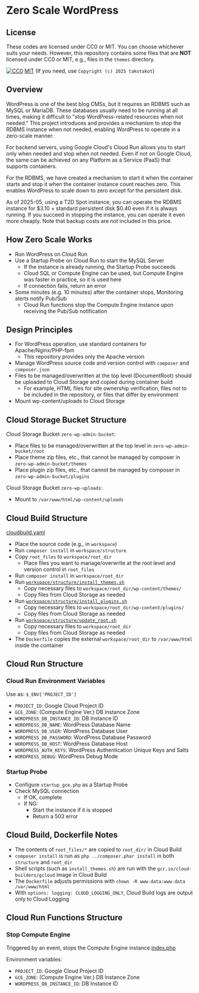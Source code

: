 # Zero Scale WordPress

## License

These codes are licensed under CC0 or MIT. You can choose whichever suits your needs.
However, this repository contains some files that are **NOT** licensed under CC0 or MIT, e.g., files in the `themes` directory.

[![CC0](http://i.creativecommons.org/p/zero/1.0/88x31.png "CC0")](http://creativecommons.org/publicdomain/zero/1.0/deed.en)
[MIT](https://opensource.org/licenses/MIT) (If you need, use `Copyright (c) 2025 takotakot`)

## Overview

WordPress is one of the best blog CMSs, but it requires an RDBMS such as MySQL or MariaDB. These databases usually need to be running at all times, making it difficult to "stop WordPress-related resources when not needed." This project introduces and provides a mechanism to stop the RDBMS instance when not needed, enabling WordPress to operate in a zero-scale manner.

For backend servers, using Google Cloud's Cloud Run allows you to start only when needed and stop when not needed. Even if not on Google Cloud, the same can be achieved on any Platform as a Service (PaaS) that supports containers.

For the RDBMS, we have created a mechanism to start it when the container starts and stop it when the container instance count reaches zero. This enables WordPress to scale down to zero except for the persistent disk.

As of 2025-05, using a T2D Spot instance, you can operate the RDBMS instance for $3.10 + standard persistent disk $0.40 even if it is always running. If you succeed in stopping the instance, you can operate it even more cheaply. Note that backup costs are not included in this price.

## How Zero Scale Works

- Run WordPress on Cloud Run
- Use a Startup Probe on Cloud Run to start the MySQL Server
  - If the instance is already running, the Startup Probe succeeds
  - Cloud SQL or Compute Engine can be used, but Compute Engine was faster in practice, so it is used here
  - If connection fails, return an error
- Some minutes (e.g. 10 minutes) after the container stops, Monitoring alerts notify Pub/Sub
  - Cloud Run functions stop the Compute Engine instance upon receiving the Pub/Sub notification

## Design Principles

- For WordPress operation, use standard containers for Apache/Nginx/PHP-fpm
  - This repository provides only the Apache version
- Manage WordPress source code and version control with `composer` and `composer.json`
- Files to be managed/overwritten at the top level (DocumentRoot) should be uploaded to Cloud Storage and copied during container build
  - For example, HTML files for site ownership verification, files not to be included in the repository, or files that differ by environment
- Mount wp-content/uploads to Cloud Storage

## Cloud Storage Bucket Structure

Cloud Storage Bucket `zero-wp-admin-bucket`:
- Place files to be managed/overwritten at the top level in `zero-wp-admin-bucket/root`
- Place theme zip files, etc., that cannot be managed by composer in `zero-wp-admin-bucket/themes`
- Place plugin zip files, etc., that cannot be managed by composer in `zero-wp-admin-bucket/plugins`

Cloud Storage Bucket `zero-wp-uploads`:
- Mount to `/var/www/html/wp-content/uploads`

## Cloud Build Structure

[cloudbuild.yaml](cloudbuild.yaml)

- Place the source code (e.g., in `workspace`)
- Run `composer install` in `workspace/structure`
- Copy `root_files` to `workspace/root_dir`
  - Place files you want to manage/overwrite at the root level and version control in `root_files`
- Run `composer install` in `workspace/root_dir`
- Run [`workspace/structure/install_themes.sh`](structure/install_themes.sh)
  - Copy necessary files to `workspace/root_dir/wp-content/themes/`
  - Copy files from Cloud Storage as needed
- Run [`workspace/structure/install_plugins.sh`](structure/install_plugins.sh)
  - Copy necessary files to `workspace/root_dir/wp-content/plugins/`
  - Copy files from Cloud Storage as needed
- Run [`workspace/structure/update_root.sh`](structure/update_root.sh)
  - Copy necessary files to `workspace/root_dir`
  - Copy files from Cloud Storage as needed
- The `Dockerfile` copies the external `workspace/root_dir` to `/var/www/html` inside the container

## Cloud Run Structure

### Cloud Run Environment Variables

Use as: `$_ENV['PROJECT_ID']`

- `PROJECT_ID`: Google Cloud Project ID
- `GCE_ZONE`: (Compute Engine Ver.) DB Instance Zone
- `WORDPRESS_DB_INSTANCE_ID`: DB Instance ID
- `WORDPRESS_DB_NAME`: WordPress Database Name
- `WORDPRESS_DB_USER`: WordPress Database User
- `WORDPRESS_DB_PASSWORD`: WordPress Database Password
- `WORDPRESS_DB_HOST`: WordPress Database Host
- `WORDPRESS_AUTH_KEYS`: WordPress Authentication Unique Keys and Salts
- `WORDPRESS_DEBUG`: WordPress Debug Mode

### Startup Probe

- Configure `startup_gce.php` as a Startup Probe
- Check MySQL connection
  - If OK, complete
  - If NG:
    - Start the instance if it is stopped
    - Return a 503 error

## Cloud Build, Dockerfile Notes

- The contents of `root_files/*` are copied to `root_dir/` in Cloud Build
- `composer install` is run as `php ../composer.phar install` in both `structure` and `root_dir`
- Shell scripts (such as `install_themes.sh`) are run with the `gcr.io/cloud-builders/gcloud` image in Cloud Build
- The `Dockerfile` adjusts permissions with `chown -R www-data:www-data /var/www/html`
- With `options: logging: CLOUD_LOGGING_ONLY`, Cloud Build logs are output only to Cloud Logging

## Cloud Run Functions Structure

### Stop Compute Engine

Triggered by an event, stops the Compute Engine instance [index.php](functions/stop_compute_engine/index.php)

Environment variables:
- `PROJECT_ID`: Google Cloud Project ID
- `GCE_ZONE`: (Compute Engine Ver.) DB Instance Zone
- `WORDPRESS_DB_INSTANCE_ID`: DB Instance ID
